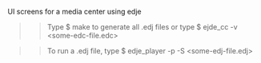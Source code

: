 UI screens for a media center using edje

>> Type $ make to generate all .edj files or type $ ejde_cc -v <some-edc-file.edc>

>> To run a .edj file, type  $ edje_player -p -S <some-edj-file.edj>
